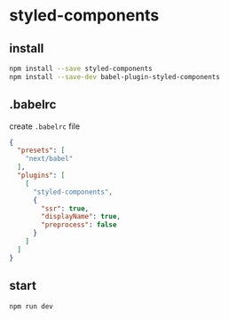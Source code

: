 # styled-components

## install

```bash
npm install --save styled-components
npm install --save-dev babel-plugin-styled-components
```

## .babelrc

create `.babelrc` file

```json
{
  "presets": [
    "next/babel"
  ],
  "plugins": [
    [
      "styled-components",
      {
        "ssr": true,
        "displayName": true,
        "preprocess": false
      }
    ]
  ]
}
```

## start

```bash
npm run dev
```